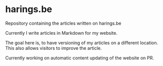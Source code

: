# harings.be
Repository containing the articles written on harings.be

Currently I write articles in Markdown for my website.

The goal here is, to have versioning of my articles on a different location. This also allows visitors to improve the article.

Currently working on automatic content updating of the website on PR.
